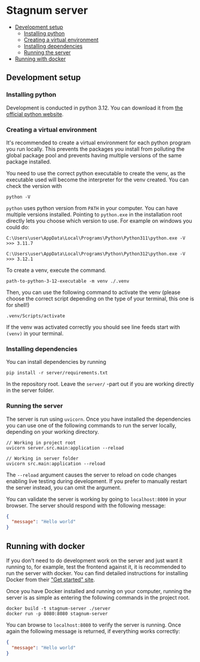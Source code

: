 # Stagnum server

- [Development setup](#development-setup)
  - [Installing python](#installing-python)
  - [Creating a virtual environment](#creating-a-virtual-environment)
  - [Installing dependencies](#installing-dependencies)
  - [Running the server](#running-the-server)
- [Running with docker](#running-with-docker)

## Development setup

### Installing python

Development is conducted in python 3.12. You can download it from
[the official python website](https://www.python.org/downloads/).

### Creating a virtual environment

It's recommended to create a virtual environment for each python program you run locally.
This prevents the packages you install from polluting the global package pool and prevents
having multiple versions of the same package installed.

You need to use the correct python executable to create the venv, as the executable used
will become the interpreter for the venv created. You can check the version with

```
python -V
```

`python` uses python version from `PATH` in your computer. You can have multiple versions
installed. Pointing to `python.exe` in the installation root directly lets you choose which
version to use. For example on windows you could do:

```
C:\Users\user\AppData\Local\Programs\Python\Python311\python.exe -V
>>> 3.11.7

C:\Users\user\AppData\Local\Programs\Python\Python312\python.exe -V
>>> 3.12.1
```

To create a venv, execute the command.

```
path-to-python-3-12-executable -m venv ./.venv
```

Then, you can use the following command to activate the venv (please choose the correct
script depending on the type of your terminal, this one is for shell!)

```
.venv/Scripts/activate
```

If the venv was activated correctly you should see line feeds start with `(venv)` in your
terminal.

### Installing dependencies

You can install dependencies by running

```
pip install -r server/requirements.txt
```

In the repository root. Leave the `server/` -part out if you are working directly in the
server folder.

### Running the server

The server is run using `uvicorn`. Once you have installed the dependencies you can use
one of the following commands to run the server locally, depending on your working
directory.

```
// Working in project root
uvicorn server.src.main:application --reload

// Working in server folder
uvicorn src.main:application --reload
```

The `--reload` argument causes the server to reload on code changes enabling live testing
during development. If you prefer to manually restart the server instead, you can omit the
argument.

You can validate the server is working by going to `localhost:8000` in your browser. The
server should respond with the following message:

```json
{
  "message": "Hello world"
}
```

## Running with docker

If you don't need to do development work on the server and just want it running to, for
example, test the frontend against it, it is recommended to run the server with docker.
You can find detailed instructions for installing Docker from their
["Get started" site](https://www.docker.com/get-started/).

Once you have Docker installed and running on your computer, running the server is as
simple as entering the following commands in the project root.

```
docker build -t stagnum-server ./server
docker run -p 8080:8080 stagnum-server
```

You can browse to `localhost:8080` to verify the server is running. Once again the
following message is returned, if everything works correctly:

```json
{
  "message": "Hello world"
}
```
